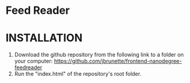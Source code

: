 Feed Reader
===================================

 INSTALLATION
 ==================================
 1. Download the github repository from the following link to a folder on your computer:
   https://github.com/jbrunette/frontend-nanodegree-feedreader
 2. Run the "index.html" of the repository's root folder.
